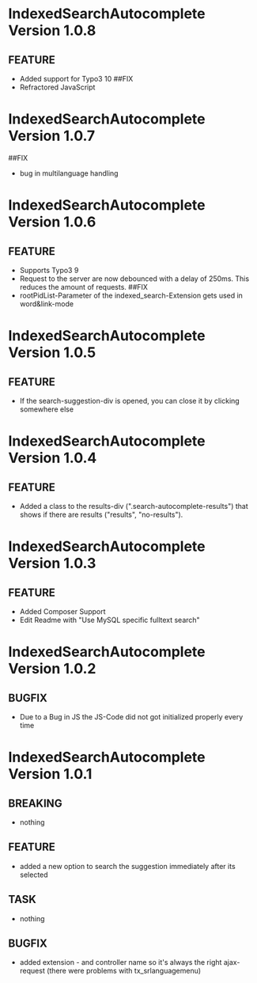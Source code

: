 # IndexedSearchAutocomplete Version 1.0.8

## FEATURE
- Added support for Typo3 10
##FIX
- Refractored JavaScript


# IndexedSearchAutocomplete Version 1.0.7

##FIX
- bug in multilanguage handling  


# IndexedSearchAutocomplete Version 1.0.6

## FEATURE
- Supports Typo3 9
- Request to the server are now debounced with a delay of 250ms. This reduces the amount of requests.
##FIX
- rootPidList-Parameter of the indexed_search-Extension gets used in word&link-mode  

# IndexedSearchAutocomplete Version 1.0.5

## FEATURE
- If the search-suggestion-div is opened, you can close it by clicking somewhere else


# IndexedSearchAutocomplete Version 1.0.4

## FEATURE
- Added a class to the results-div (".search-autocomplete-results") that shows if there are results ("results", "no-results").


# IndexedSearchAutocomplete Version 1.0.3

## FEATURE
- Added Composer Support
- Edit Readme with "Use MySQL specific fulltext search"


# IndexedSearchAutocomplete Version 1.0.2

## BUGFIX
- Due to a Bug in JS the JS-Code did not got initialized properly every time


# IndexedSearchAutocomplete Version 1.0.1

## BREAKING
- nothing

## FEATURE
- added a new option to search the suggestion immediately after its selected

## TASK
- nothing

## BUGFIX
- added extension - and controller name so it's always the right ajax-request (there were problems with tx_srlanguagemenu)
